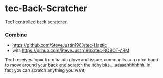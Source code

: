 # tec-Back-Scratcher

Tec1 controlled back scratcher.


### Combine 
- https://github.com/SteveJustin1963/tec-Haptic
- with https://github.com/SteveJustin1963/tec-ROBOT-ARM

Tec1 receives input from haptic glove and issues commands to a robot hand to move around your back and scratch the itchy bits....aaaaahhhhhhh. In fact you can scratch anything you want,


